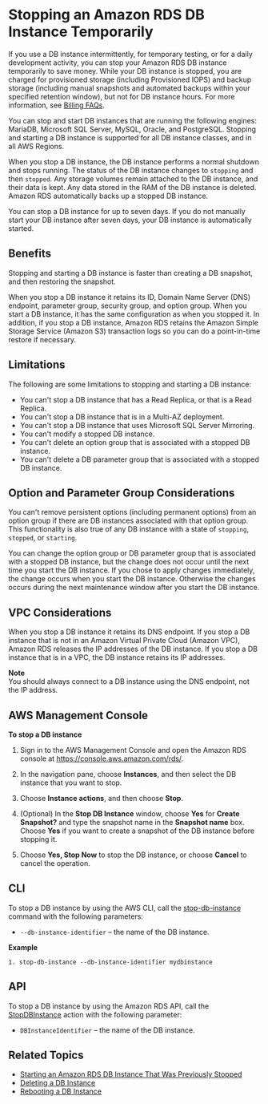 # Stopping an Amazon RDS DB Instance Temporarily<a name="USER_StopInstance"></a>

If you use a DB instance intermittently, for temporary testing, or for a daily development activity, you can stop your Amazon RDS DB instance temporarily to save money\. While your DB instance is stopped, you are charged for provisioned storage \(including Provisioned IOPS\) and backup storage \(including manual snapshots and automated backups within your specified retention window\), but not for DB instance hours\. For more information, see [Billing FAQs](http://aws.amazon.com/rds/faqs/#billing)\. 

You can stop and start DB instances that are running the following engines: MariaDB, Microsoft SQL Server, MySQL, Oracle, and PostgreSQL\. Stopping and starting a DB instance is supported for all DB instance classes, and in all AWS Regions\. 

When you stop a DB instance, the DB instance performs a normal shutdown and stops running\. The status of the DB instance changes to `stopping` and then `stopped`\. Any storage volumes remain attached to the DB instance, and their data is kept\. Any data stored in the RAM of the DB instance is deleted\. Amazon RDS automatically backs up a stopped DB instance\. 

You can stop a DB instance for up to seven days\. If you do not manually start your DB instance after seven days, your DB instance is automatically started\. 

## Benefits<a name="USER_StopInstance.Benefits"></a>

Stopping and starting a DB instance is faster than creating a DB snapshot, and then restoring the snapshot\. 

When you stop a DB instance it retains its ID, Domain Name Server \(DNS\) endpoint, parameter group, security group, and option group\. When you start a DB instance, it has the same configuration as when you stopped it\. In addition, if you stop a DB instance, Amazon RDS retains the Amazon Simple Storage Service \(Amazon S3\) transaction logs so you can do a point\-in\-time restore if necessary\. 

## Limitations<a name="USER_StopInstance.Limitations"></a>

The following are some limitations to stopping and starting a DB instance: 
+ You can't stop a DB instance that has a Read Replica, or that is a Read Replica\.
+ You can't stop a DB instance that is in a Multi\-AZ deployment\.
+ You can't stop a DB instance that uses Microsoft SQL Server Mirroring\.
+ You can't modify a stopped DB instance\.
+ You can't delete an option group that is associated with a stopped DB instance\.
+ You can't delete a DB parameter group that is associated with a stopped DB instance\.

## Option and Parameter Group Considerations<a name="USER_StopInstance.OGPG"></a>

You can't remove persistent options \(including permanent options\) from an option group if there are DB instances associated with that option group\. This functionality is also true of any DB instance with a state of `stopping`, `stopped`, or `starting`\. 

You can change the option group or DB parameter group that is associated with a stopped DB instance, but the change does not occur until the next time you start the DB instance\. If you chose to apply changes immediately, the change occurs when you start the DB instance\. Otherwise the changes occurs during the next maintenance window after you start the DB instance\. 

## VPC Considerations<a name="USER_StopInstance.VPC"></a>

When you stop a DB instance it retains its DNS endpoint\. If you stop a DB instance that is not in an Amazon Virtual Private Cloud \(Amazon VPC\), Amazon RDS releases the IP addresses of the DB instance\. If you stop a DB instance that is in a VPC, the DB instance retains its IP addresses\. 

**Note**  
You should always connect to a DB instance using the DNS endpoint, not the IP address\.

## AWS Management Console<a name="USER_StopInstance.CON"></a>

**To stop a DB instance**

1. Sign in to the AWS Management Console and open the Amazon RDS console at [https://console\.aws\.amazon\.com/rds/](https://console.aws.amazon.com/rds/)\.

1. In the navigation pane, choose **Instances**, and then select the DB instance that you want to stop\. 

1. Choose **Instance actions**, and then choose **Stop**\. 

1. \(Optional\) In the **Stop DB Instance** window, choose **Yes** for **Create Snapshot?** and type the snapshot name in the **Snapshot name** box\. Choose **Yes** if you want to create a snapshot of the DB instance before stopping it\. 

1. Choose **Yes, Stop Now** to stop the DB instance, or choose **Cancel** to cancel the operation\.

## CLI<a name="USER_StopInstance.CLI"></a>

To stop a DB instance by using the AWS CLI, call the [stop\-db\-instance](http://docs.aws.amazon.com/cli/latest/reference/rds/stop-db-instance.html) command with the following parameters: 
+ `--db-instance-identifier` – the name of the DB instance\. 

**Example**  

```
1. stop-db-instance --db-instance-identifier mydbinstance
```

## API<a name="USER_StopInstance.API"></a>

To stop a DB instance by using the Amazon RDS API, call the [StopDBInstance](http://docs.aws.amazon.com/AmazonRDS/latest/APIReference/API_StopDBInstance.html) action with the following parameter: 
+ `DBInstanceIdentifier` – the name of the DB instance\. 

## Related Topics<a name="USER_StopInstance.Related"></a>
+ [Starting an Amazon RDS DB Instance That Was Previously Stopped](USER_StartInstance.md)
+ [Deleting a DB Instance](USER_DeleteInstance.md)
+ [Rebooting a DB Instance](USER_RebootInstance.md)